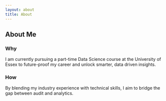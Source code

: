 ```yaml
---
layout: about
title: About
---
```


## About Me

### Why
I am currently pursuing a part-time Data Science course at the University of Essex to future-proof my career and unlock smarter, data driven insights. 

### How
By blending my industry experience with technical skills, I aim to bridge the gap between audit and analytics.



